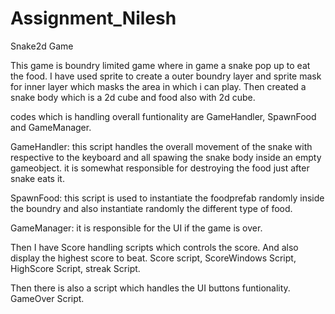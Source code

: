 # Assignment_Nilesh
Snake2d Game

This game is boundry limited game where in game a snake pop up to eat the food.
I have used sprite to create a outer boundry layer and sprite mask for inner layer which masks the area in which i can play.
Then created a snake body which is a 2d cube and food also with 2d cube.

codes which is handling overall funtionality are GameHandler, SpawnFood and GameManager.

GameHandler:
this script handles the overall movement of the snake with respective to the keyboard and all spawing the snake body inside an empty
gameobject.
it is somewhat responsible for destroying the food just after snake eats it.

SpawnFood:
this script is used to instantiate the foodprefab randomly inside the boundry and also instantiate randomly the different type
of food.

GameManager:
it is responsible for the UI if the game is over.

Then I have Score handling scripts which controls the score. And also display the highest score to beat.
Score script, ScoreWindows Script, HighScore Script, streak Script.

Then there is also a script which handles the UI buttons funtionality.
GameOver Script.
